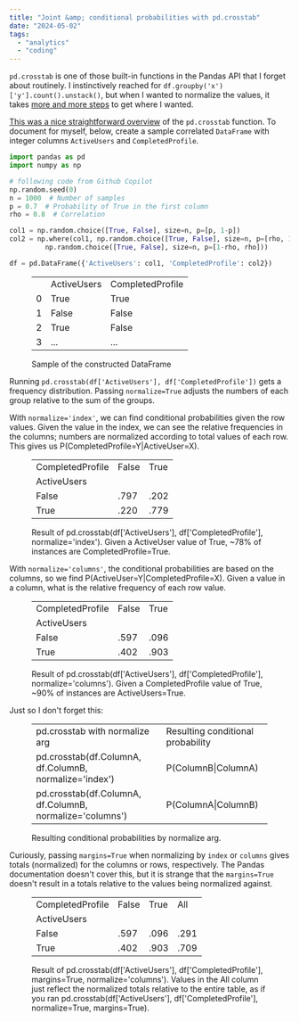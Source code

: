 ```yaml
---
title: "Joint &amp; conditional probabilities with pd.crosstab"
date: "2024-05-02"
tags: 
  - "analytics"
  - "coding"
---
```


`pd.crosstab` is one of those built-in functions in the Pandas API that I forget about routinely. I instinctively reached for `df.groupby('x')['y'].count().unstack()`, but when I wanted to normalize the values, it takes [more and more steps](https://stackoverflow.com/questions/37818063/how-to-calculate-conditional-probability-of-values-in-dataframe-pandas-python) to get where I wanted.

[This was a nice straightforward overview](https://lisds.github.io/textbook/useful-pandas/crosstab.html) of the `pd.crosstab` function. To document for myself, below, create a sample correlated `DataFrame` with integer columns `ActiveUsers` and `CompletedProfile`.

```python
import pandas as pd
import numpy as np

# following code from Github Copilot
np.random.seed(0)
n = 1000  # Number of samples
p = 0.7  # Probability of True in the first column
rho = 0.8  # Correlation

col1 = np.random.choice([True, False], size=n, p=[p, 1-p])
col2 = np.where(col1, np.random.choice([True, False], size=n, p=[rho, 1-rho]), 
         np.random.choice([True, False], size=n, p=[1-rho, rho]))

df = pd.DataFrame({'ActiveUsers': col1, 'CompletedProfile': col2})
```

<figure>

<table class="has-fixed-layout"><tbody><tr><td></td><td>ActiveUsers</td><td>CompletedProfile</td></tr><tr><td>0</td><td>True</td><td>True</td></tr><tr><td>1</td><td>False</td><td>False</td></tr><tr><td>2</td><td>True</td><td>False</td></tr><tr><td>3</td><td>...</td><td>...</td></tr></tbody></table>

<figcaption>

Sample of the constructed DataFrame

</figcaption>



</figure>

Running `pd.crosstab(df['ActiveUsers'], df['CompletedProfile'])` gets a frequency distribution. Passing `normalize=True` adjusts the numbers of each group relative to the sum of the groups.

With `normalize='index'`, we can find conditional probabilities given the row values. Given the value in the index, we can see the relative frequencies in the columns; numbers are normalized according to total values of each row. This gives us P(CompletedProfile=Y|ActiveUser=X).

<figure>

<table class="has-fixed-layout"><tbody><tr><td>CompletedProfile</td><td>False</td><td>True</td></tr><tr><td>ActiveUsers</td><td></td><td></td></tr><tr><td>False</td><td>.797</td><td>.202</td></tr><tr><td>True</td><td>.220</td><td>.779</td></tr></tbody></table>

<figcaption>

Result of pd.crosstab(df\['ActiveUsers'\], df\['CompletedProfile'\], normalize='index'). Given a ActiveUser value of True, ~78% of instances are CompletedProfile=True.

</figcaption>



</figure>

With `normalize='columns'`, the conditional probabilities are based on the columns, so we find P(ActiveUser=Y|CompletedProfile=X). Given a value in a column, what is the relative frequency of each row value.

<figure>

<table class="has-fixed-layout"><tbody><tr><td>CompletedProfile</td><td>False</td><td>True</td></tr><tr><td>ActiveUsers</td><td></td><td></td></tr><tr><td>False</td><td>.597</td><td>.096</td></tr><tr><td>True</td><td>.402</td><td>.903</td></tr></tbody></table>

<figcaption>

Result of pd.crosstab(df\['ActiveUsers'\], df\['CompletedProfile'\], normalize='columns'). Given a CompletedProfile value of True, ~90% of instances are ActiveUsers=True.

</figcaption>



</figure>

Just so I don't forget this:

<figure>

<table class="has-fixed-layout"><tbody><tr><td>pd.crosstab with normalize arg</td><td>Resulting conditional probability</td></tr><tr><td>pd.crosstab(df.ColumnA, df.ColumnB, normalize='index')</td><td>P(ColumnB|ColumnA)</td></tr><tr><td>pd.crosstab(df.ColumnA, df.ColumnB, normalize='columns')</td><td>P(ColumnA|ColumnB)</td></tr></tbody></table>

<figcaption>

Resulting conditional probabilities by normalize arg.

</figcaption>



</figure>

Curiously, passing `margins=True` when normalizing by `index` or `columns` gives totals (normalized) for the columns or rows, respectively. The Pandas documentation doesn't cover this, but it is strange that the `margins=True` doesn't result in a totals relative to the values being normalized against.

<figure>

<table class="has-fixed-layout"><tbody><tr><td>CompletedProfile</td><td>False</td><td>True</td><td>All</td></tr><tr><td>ActiveUsers</td><td></td><td></td><td></td></tr><tr><td>False</td><td>.597</td><td>.096</td><td>.291</td></tr><tr><td>True</td><td>.402</td><td>.903</td><td>.709</td></tr></tbody></table>

<figcaption>

Result of pd.crosstab(df\['ActiveUsers'\], df\['CompletedProfile'\], margins=True, normalize='columns'). Values in the All column just reflect the normalized totals relative to the entire table, as if you ran pd.crosstab(df\['ActiveUsers'\], df\['CompletedProfile'\], normalize=True, margins=True).

</figcaption>



</figure>
